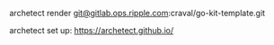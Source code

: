archetect render git@gitlab.ops.ripple.com:craval/go-kit-template.git

archetect set up:
https://archetect.github.io/